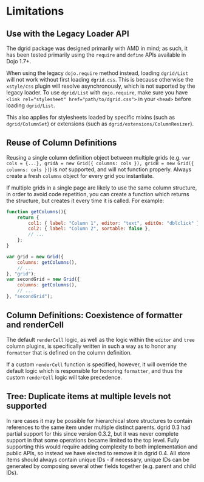 # Limitations

## Use with the Legacy Loader API

The dgrid package was designed primarily with AMD in mind; as such, it has been
tested primarily using the `require` and `define` APIs available in Dojo 1.7+.

When using the legacy `dojo.require` method instead, loading `dgrid/List` will
not work without first loading `dgrid.css`.  This is because otherwise the
`xstyle/css` plugin will resolve asynchronously, which is not suported by the
legacy loader.  To use `dgrid/List` with `dojo.require`, make sure you have
`<link rel="stylesheet" href="path/to/dgrid.css">` in your `<head>` before
loading `dgrid/List`.

This also applies for stylesheets loaded by specific mixins (such as `dgrid/ColumnSet`)
or extensions (such as `dgrid/extensions/ColumnResizer`).

## Reuse of Column Definitions

Reusing a single column definition object between multiple grids (e.g.
`var cols = {...}, gridA = new Grid({ columns: cols }), gridB = new Grid({ columns: cols })`)
is *not* supported, and will not function properly. Always create a fresh `columns`
object for every grid you instantiate.

If multiple grids in a single page are likely to use the same column structure,
in order to avoid code repetition, you can create a function which returns
the structure, but creates it every time it is called.  For example:

```js
function getColumns(){
    return {
        col1: { label: "Column 1", editor: "text", editOn: "dblclick" },
        col2: { label: "Column 2", sortable: false },
        // ...
    };
}

var grid = new Grid({
    columns: getColumns(),
    // ...
}, "grid");
var secondGrid = new Grid({
    columns: getColumns(),
    // ...
}, "secondGrid");
```

## Column Definitions: Coexistence of formatter and renderCell

The default `renderCell` logic, as well as the logic within the `editor` and
`tree` column plugins, is specifically written in such a way as to honor any
`formatter` that is defined on the column definition.

If a custom `renderCell` function is specified, however, it will override the
default logic which is responsible for honoring `formatter`, and thus the custom
`renderCell` logic will take precedence.

## Tree: Duplicate items at multiple levels not supported

In rare cases it may be possible for hierarchical store structures to contain
references to the same item under multiple distinct parents.  dgrid 0.3 had partial
support for this since version 0.3.2, but it was never complete support in that
some operations became limited to the top level.  Fully supporting this would
require adding complexity to both implementation and public APIs, so instead
we have elected to remove it in dgrid 0.4.  All store items should always contain
unique IDs - if necessary, unique IDs can be generated by composing several
other fields together (e.g. parent and child IDs).